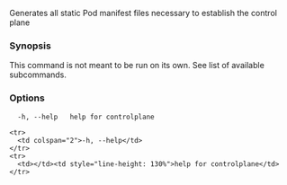 
Generates all static Pod manifest files necessary to establish the control plane

### Synopsis

This command is not meant to be run on its own. See list of available subcommands.

### Options

```
  -h, --help   help for controlplane
```

 <col span="1" style="width: 10px;" />
    <col span="1" />
  </colgroup>
  <tbody>

    <tr>
      <td colspan="2">-h, --help</td>
    </tr>
    <tr>
      <td></td><td style="line-height: 130%">help for controlplane</td>
    </tr>

  </tbody>
</table>



